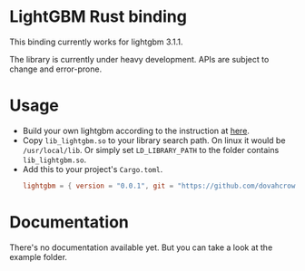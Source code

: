 # LightGBM Rust binding


This binding currently works for lightgbm 3.1.1.

The library is currently under heavy development. APIs are subject to change and error-prone. 

# Usage

* Build your own lightgbm according to the instruction at [here](https://lightgbm.readthedocs.io/en/latest/Installation-Guide.html).
* Copy `lib_lightgbm.so` to your library search path. On linux it would be `/usr/local/lib`. Or simply
  set `LD_LIBRARY_PATH` to the folder contains `lib_lightgbm.so`.
* Add this to your project's `Cargo.toml`.
  ```toml
  lightgbm = { version = "0.0.1", git = "https://github.com/dovahcrow/lightgbm-rs" }
  ```

# Documentation

There's no documentation available yet. But you can take a look at the example folder.
